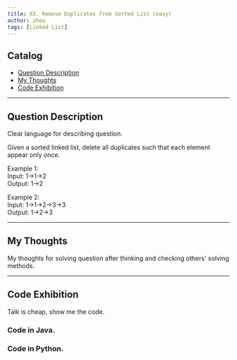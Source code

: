 ```yaml
---
title: 83. Remove Duplicates from Sorted List (easy)                   
author: zhou      
tags: [Linked List]            
---
```


       

## Catalog  
+ [Question Description](#partI)
+ [My Thoughts](#partII)
+ [Code Exhibition](#partIII)

----------------------------------

## Question Description
Clear language for describing question.    

Given a sorted linked list, delete all duplicates such that each element appear only once.       

Example 1:     
Input: 1->1->2    
Output: 1->2    

Example 2:     
Input: 1->1->2->3->3    
Output: 1->2->3     


----------------------------------

## My Thoughts
My thoughts for solving question after thinking and checking others' solving methods.        








----------------------------------

## Code Exhibition
Talk is cheap, show me the code.    
### Code in Java.     



### Code in Python.   




